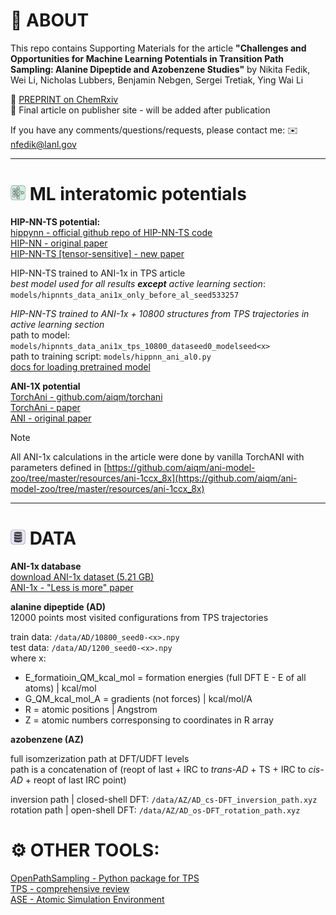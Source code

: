  # 🚀 ABOUT
 
 This repo contains Supporting Materials for the article **"Challenges and Opportunities for Machine Learning Potentials in Transition Path Sampling: Alanine Dipeptide and Azobenzene Studies"** by Nikita Fedik, Wei Li, Nicholas Lubbers, Benjamin Nebgen, Sergei Tretiak, Ying Wai Li   

 📄 [PREPRINT on ChemRxiv](https://chemrxiv.org/engage/chemrxiv/article-details/669eb1ff01103d79c549d42c)   
 📄 Final article on publisher site - will be added after publication

If you have any comments/questions/requests, please contact me:
✉️ nfedik@lanl.gov


--- 
# <img src="nn.png" width="24" height="24" alt="Favicon"> ML interatomic potentials
 **HIP-NN-TS potential:**   
[hippynn - official github repo of HIP-NN-TS code](https://github.com/lanl/hippynn)    
[HIP-NN - original paper](https://pubs.aip.org/aip/jcp/article/148/24/241715/960039/Hierarchical-modeling-of-molecular-energies-using)    
[HIP-NN-TS [tensor-sensitive] - new paper](https://pubs.aip.org/aip/jcp/article/158/18/184108/2889493/Lightweight-and-effective-tensor-sensitivity-for)  

HIP-NN-TS trained to ANI-1x in TPS article   
*best model used for all results **except** active learning section*: `models/hipnnts_data_ani1x_only_before_al_seed533257`

*HIP-NN-TS trained to ANI-1x + 10800 structures from TPS trajectories in active learning section*   
path to model: `models/hipnnts_data_ani1x_tps_10800_dataseed0_modelseed<x>`   
path to training script: `models/hippnn_ani_al0.py`    
[docs for loading pretrained model](https://lanl.github.io/hippynn/examples/restarting.html)

**ANI-1X potential**  
[TorchAni - github.com/aiqm/torchani ](https://github.com/aiqm/torchani)  
[TorchAni - paper](https://pubs.acs.org/doi/10.1021/acs.jcim.0c00451)    
[ANI - original paper](https://pubs.rsc.org/en/content/articlelanding/2017/sc/c6sc05720a)  
> [!NOTE] 
> All ANI-1x calculations in the article were done by vanilla TorchANI with parameters defined in [https://github.com/aiqm/ani-model-zoo/tree/master/resources/ani-1ccx_8x](https://github.com/aiqm/ani-model-zoo/tree/master/resources/ani-1ccx_8x)    

---
# <img src="db.png" width="24" height="24" alt="Favicon"> DATA

 **ANI-1x database**   
[download ANI-1x dataset (5.21 GB)](https://springernature.figshare.com/articles/dataset/ANI-1x_Dataset_Release/10047041?file=18112775)   
[ANI-1x - "Less is more" paper](https://pubs.aip.org/aip/jcp/article/148/24/241733/963478/Less-is-more-Sampling-chemical-space-with-active)

**alanine dipeptide (AD)**   
12000 points most visited configurations from TPS trajectories

train data: `/data/AD/10800_seed0-<x>.npy`    
test data: `/data/AD/1200_seed0-<x>.npy`  
where x:   
- E_formatioin_QM_kcal_mol = formation energies (full DFT E - E of all atoms) | kcal/mol
- G_QM_kcal_mol_A = gradients (not forces) | kcal/mol/A
- R = atomic positions | Angstrom
- Z = atomic numbers corresponsing to coordinates in R array

**azobenzene (AZ)**

full isomzerization path at DFT/UDFT levels    
path is a concatenation of (reopt of last + IRC to *trans-AD* + TS + IRC to *cis-AD* + reopt of last IRC point)     

inversion path | closed-shell DFT: `/data/AZ/AD_cs-DFT_inversion_path.xyz`   
rotation path | open-shell DFT: `/data/AZ/AD_os-DFT_rotation_path.xyz`

# ⚙️ OTHER TOOLS:

[OpenPathSampling - Python package for TPS](http://openpathsampling.org/latest/)  
[TPS - comprehensive review](https://www.annualreviews.org/content/journals/10.1146/annurev.physchem.53.082301.113146)       
[ASE - Atomic Simulation Environment](https://wiki.fysik.dtu.dk/ase/)

